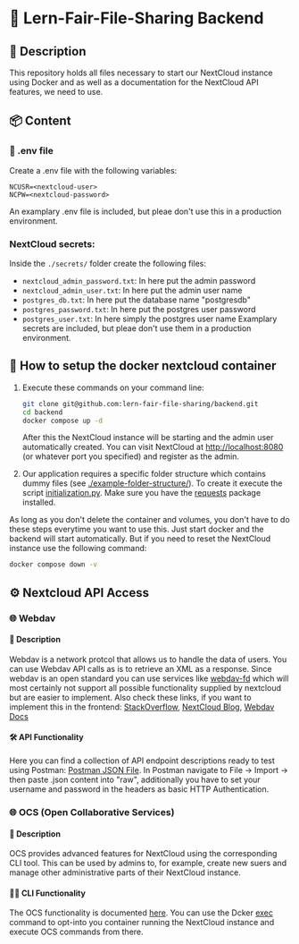 # 📂 Lern-Fair-File-Sharing Backend

## 📝 Description
This repository holds all files necessary to start our NextCloud instance using Docker and as well as a documentation for the NextCloud API features, we need to use.

## 📦 Content

### 📄 .env file
Create a .env file with the following variables:
```
NCUSR=<nextcloud-user>
NCPW=<nextcloud-password>
```
An examplary .env file is included, but pleae don't use this in a production environment.

### NextCloud secrets:
Inside the ``./secrets/`` folder create the following files:
- ``nextcloud_admin_password.txt``: In here put the admin password
- ``nextcloud_admin_user.txt``: In here put the admin user name
- ``postgres_db.txt``: In here put the database name "postgresdb"
- ``postgres_password.txt``: In here put the postgres user password
- ``postgres_user.txt``: In here simply the postgres user name
Examplary secrets are included, but pleae don't use them in a production environment.

## 🚀 How to setup the docker nextcloud container
1. Execute these commands on your command line:
   ```bash
   git clone git@github.com:lern-fair-file-sharing/backend.git
   cd backend
   docker compose up -d
   ```
   
   After this the NextCloud instance will be starting and the admin user automatically created.
   You can visit NextCloud at [http://localhost:8080](http://localhost:8080) (or whatever port you specified) and register as the admin.
   
2. Our application requires a specific folder structure which contains dummy files (see [./example-folder-structure/](/example-folder-structure/)). To create it execute the script [initialization.py](./initialization.py). Make sure you have the [requests](https://pypi.org/project/requests/) package installed.

As long as you don't delete the container and volumes, you don't have to do these steps everytime you want to use this. Just start docker and the backend will start automatically. But if you need to reset the NextCloud instance use the following command:
```bash
docker compose down -v
```

## ⚙️ Nextcloud API Access

### 🌐 Webdav

#### 📝 Description
Webdav is a network protcol that allows us to handle the data of users. You can use Webdav API calls as is to retrieve an XML as a response.
Since webdav is an open standard you can use services like [webdav-fd](https://www.npmjs.com/package/webdav-fs) which will most certainly not support all possible functionality supplied by nextcloud but are easier to implement. Also check these links, if you want to implement this in the frontend: [StackOverflow](https://stackoverflow.com/questions/58258153/is-it-possible-to-make-a-webdav-client-in-react-native-without-the-need-of-nativ), [NextCloud Blog](https://nextcloud.com/de/blog/using-webdav-fs-to-access-files-in-nextcloud/), [Webdav Docs](https://docs.nextcloud.com/server/19/developer_manual/client_apis/WebDAV/basic.html)

#### 🛠️ API Functionality
Here you can find a collection of API endpoint descriptions ready to test using Postman: [Postman JSON File](https://github.com/lern-fair-file-sharing/backend/tree/master/documentation).
In Postman navigate to File -> Import -> then paste .json content into "raw", additionally you have to set your username and password in the headers as basic HTTP Authentication.

### 🌐 OCS (Open Collaborative Services)
#### 📝 Description
OCS provides advanced features for NextCloud using the corresponding CLI tool. This can be used by admins to, for example, create new suers and manage other administrative parts of their NextCloud instance.

#### 🧑‍💻 CLI Functionality
The OCS functionality is documented [here](https://docs.nextcloud.com/server/19/developer_manual/client_apis/OCS/ocs-api-overview.html).
You can use the Dcker [exec](https://docs.docker.com/reference/cli/docker/container/exec/) command to opt-into you container running the NextCloud instance and execute OCS commands from there.